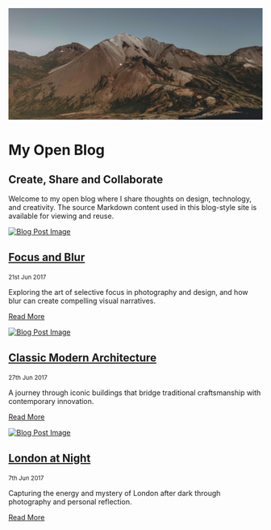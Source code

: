 ![Mountain](images/mountain.jpg ":class=header-tall-image-full-width-headings-overlay :no-zoom")

# My Open Blog
## Create, Share and Collaborate

Welcome to my open blog where I share thoughts on design, technology, and creativity. The source Markdown content used in this blog-style site is available for viewing and reuse.

<div class="card-list">

<div class="card">

[![Blog Post Image](focus-and-blur/unsplash-focus.jpg)](focus-and-blur.md)

## [Focus and Blur](focus-and-blur.md)

<small>21st Jun 2017</small>

Exploring the art of selective focus in photography and design, and how blur can create compelling visual narratives.  

[Read More](focus-and-blur.md ":class=navpill")

</div>

<div class="card">

[![Blog Post Image](classic-modern-architecture/unsplash-luca-bravo.jpg)](classic-modern-architecture.md)

## [Classic Modern Architecture](classic-modern-architecture.md)

<small>27th Jun 2017</small>

A journey through iconic buildings that bridge traditional craftsmanship with contemporary innovation.  

[Read More](classic-modern-architecture.md ":class=navpill")

</div>

<div class="card">

[![Blog Post Image](london-at-night/unsplash-london-night.jpg)](london-at-night.md)

## [London at Night](london-at-night.md)

<small>7th Jun 2017</small>

Capturing the energy and mystery of London after dark through photography and personal reflection.  

[Read More](london-at-night.md ":class=navpill")

</div>

</div>